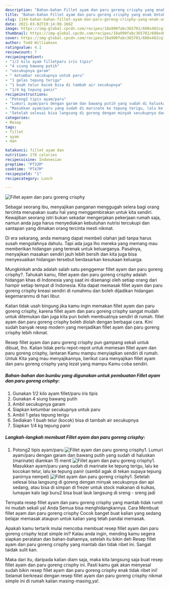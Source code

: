 ```yaml
---
description: "Bahan-bahan Fillet ayam dan paru goreng crisphy yang enak Untuk Jualan"
title: "Bahan-bahan Fillet ayam dan paru goreng crisphy yang enak Untuk Jualan"
slug: 1144-bahan-bahan-fillet-ayam-dan-paru-goreng-crisphy-yang-enak-untuk-jualan
date: 2021-03-02T19:14:09.166Z
image: https://img-global.cpcdn.com/recipes/18a990fabc365701/680x482cq70/fillet-ayam-dan-paru-goreng-crisphy-foto-resep-utama.jpg
thumbnail: https://img-global.cpcdn.com/recipes/18a990fabc365701/680x482cq70/fillet-ayam-dan-paru-goreng-crisphy-foto-resep-utama.jpg
cover: https://img-global.cpcdn.com/recipes/18a990fabc365701/680x482cq70/fillet-ayam-dan-paru-goreng-crisphy-foto-resep-utama.jpg
author: Todd Williamson
ratingvalue: 4.1
reviewcount: 7
recipeingredient:
- "1/2 kilo ayam filletparu iris tipis"
- "4 siung bawang putih"
- "secukupnya garam"
- " ketumbar secukupnya untuk paru"
- "1 gelas tepung terigu"
- "1 buah telur kocok bisa di tambah air secukupnya"
- "1/4 kg tepung panir"
recipeinstructions:
- "Potong2 tipis ayam/paru"
- "Lumuri ayam/paru dengan garam dan bawang putih yang sudah di haluskan (marinate) diamkan 15 menit"
- "Masukkan ayam/paru yang sudah di marinate ke tepung terigu, lalu ke kocokan telur, lalu ke tepung panir (sambil agak di tekan supaya tepung panirnya nempel)"
- "Setelah selesai bisa langsung di goreng dengan minyak secukupnya dan api sedang, atau bisa di simpan di frezer untuk stock makanan di kulkas, lumayan kalo lagi buru2 bisa buat lauk langsung di sreng - sreng jadi"
categories:
- Resep
tags:
- fillet
- ayam
- dan

katakunci: fillet ayam dan 
nutrition: 278 calories
recipecuisine: Indonesian
preptime: "PT32M"
cooktime: "PT47M"
recipeyield: "1"
recipecategory: Lunch

---
```



![Fillet ayam dan paru goreng crisphy](https://img-global.cpcdn.com/recipes/18a990fabc365701/680x482cq70/fillet-ayam-dan-paru-goreng-crisphy-foto-resep-utama.jpg)

Sebagai seorang ibu, menyajikan panganan menggugah selera bagi orang tercinta merupakan suatu hal yang menggembirakan untuk kita sendiri. Kewajiban seorang istri bukan sekadar mengerjakan pekerjaan rumah saja, namun anda juga harus menyediakan kebutuhan nutrisi tercukupi dan santapan yang dimakan orang tercinta mesti nikmat.

Di era  sekarang, anda memang dapat membeli olahan jadi tanpa harus susah mengolahnya dahulu. Tapi ada juga lho mereka yang memang mau memberikan hidangan yang terenak untuk keluarganya. Pasalnya, menyajikan masakan sendiri jauh lebih bersih dan kita juga bisa menyesuaikan hidangan tersebut berdasarkan kesukaan keluarga. 



Mungkinkah anda adalah salah satu penggemar fillet ayam dan paru goreng crisphy?. Tahukah kamu, fillet ayam dan paru goreng crisphy adalah hidangan khas di Indonesia yang saat ini disenangi oleh setiap orang dari hampir setiap tempat di Indonesia. Kita dapat memasak fillet ayam dan paru goreng crisphy kreasi sendiri di rumahmu dan boleh dijadikan hidangan kegemaranmu di hari libur.

Kalian tidak usah bingung jika kamu ingin memakan fillet ayam dan paru goreng crisphy, karena fillet ayam dan paru goreng crisphy sangat mudah untuk ditemukan dan juga kita pun boleh membuatnya sendiri di rumah. fillet ayam dan paru goreng crisphy boleh diolah dengan berbagai cara. Kini sudah banyak resep modern yang menjadikan fillet ayam dan paru goreng crisphy lebih nikmat.

Resep fillet ayam dan paru goreng crisphy pun gampang sekali untuk dibuat, lho. Kalian tidak perlu repot-repot untuk memesan fillet ayam dan paru goreng crisphy, lantaran Kamu mampu menyiapkan sendiri di rumah. Untuk Kita yang mau menyajikannya, berikut cara menyajikan fillet ayam dan paru goreng crisphy yang lezat yang mampu Kamu coba sendiri.

<!--inarticleads1-->

##### Bahan-bahan dan bumbu yang digunakan untuk pembuatan Fillet ayam dan paru goreng crisphy:

1. Gunakan 1/2 kilo ayam fillet/paru iris tipis
1. Gunakan 4 siung bawang putih
1. Ambil secukupnya garam
1. Siapkan  ketumbar secukupnya untuk paru
1. Ambil 1 gelas tepung terigu
1. Sediakan 1 buah telur (kocok) bisa di tambah air secukupnya
1. Siapkan 1/4 kg tepung panir




<!--inarticleads2-->

##### Langkah-langkah membuat Fillet ayam dan paru goreng crisphy:

1. Potong2 tipis ayam/paru
<img src="https://img-global.cpcdn.com/steps/48a69c95d324047c/160x128cq70/fillet-ayam-dan-paru-goreng-crisphy-langkah-memasak-1-foto.jpg" alt="Fillet ayam dan paru goreng crisphy">1. Lumuri ayam/paru dengan garam dan bawang putih yang sudah di haluskan (marinate) diamkan 15 menit
<img src="https://img-global.cpcdn.com/steps/f6f528bccc5432db/160x128cq70/fillet-ayam-dan-paru-goreng-crisphy-langkah-memasak-2-foto.jpg" alt="Fillet ayam dan paru goreng crisphy">1. Masukkan ayam/paru yang sudah di marinate ke tepung terigu, lalu ke kocokan telur, lalu ke tepung panir (sambil agak di tekan supaya tepung panirnya nempel)
<img src="https://img-global.cpcdn.com/steps/7d08237cc4d139d8/160x128cq70/fillet-ayam-dan-paru-goreng-crisphy-langkah-memasak-3-foto.jpg" alt="Fillet ayam dan paru goreng crisphy">1. Setelah selesai bisa langsung di goreng dengan minyak secukupnya dan api sedang, atau bisa di simpan di frezer untuk stock makanan di kulkas, lumayan kalo lagi buru2 bisa buat lauk langsung di sreng - sreng jadi




Ternyata resep fillet ayam dan paru goreng crisphy yang mantab tidak rumit ini mudah sekali ya! Anda Semua bisa menghidangkannya. Cara Membuat fillet ayam dan paru goreng crisphy Cocok banget buat kalian yang sedang belajar memasak ataupun untuk kalian yang telah pandai memasak.

Apakah kamu tertarik mulai mencoba membuat resep fillet ayam dan paru goreng crisphy lezat simple ini? Kalau anda ingin, mending kamu segera siapkan peralatan dan bahan-bahannya, setelah itu bikin deh Resep fillet ayam dan paru goreng crisphy yang mantab dan tidak ribet ini. Sangat taidak sulit kan. 

Maka dari itu, daripada kalian diam saja, maka kita langsung saja buat resep fillet ayam dan paru goreng crisphy ini. Pasti kamu gak akan menyesal sudah bikin resep fillet ayam dan paru goreng crisphy enak tidak ribet ini! Selamat berkreasi dengan resep fillet ayam dan paru goreng crisphy nikmat simple ini di rumah kalian masing-masing,ya!.

